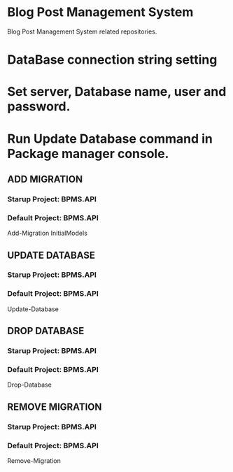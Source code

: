 ﻿# Blog Post Management System
Blog Post Management System related repositories.

# DataBase connection string setting
# Set server, Database name, user and password.
# Run Update Database command in Package manager console.

## ADD MIGRATION
### Starup Project: BPMS.API
### Default Project: BPMS.API

Add-Migration InitialModels

## UPDATE DATABASE
### Starup Project: BPMS.API
### Default Project: BPMS.API

Update-Database 

## DROP DATABASE
### Starup Project: BPMS.API
### Default Project: BPMS.API

Drop-Database

## REMOVE MIGRATION
### Starup Project: BPMS.API
### Default Project: BPMS.API

Remove-Migration